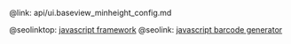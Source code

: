 @link: api/ui.baseview_minheight_config.md

@seolinktop: [javascript framework](https://webix.com)
@seolink: [javascript barcode generator](https://webix.com/widget/barcode/)